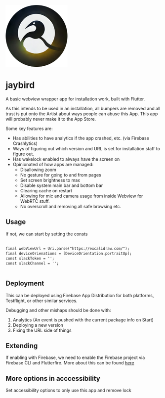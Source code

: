 <img src="./docs/icon.png" width="200">

# jaybird

A basic webview wrapper app for installation work, built with Flutter.

As this intends to be used in an installation, all bumpers are removed and all trust is put onto the Artist about ways people can abuse this App.
This app will probably never make it to the App Store.

Some key features are:

- Has abilities to have analytics if the app crashed, etc. (via Firebase Crashlytics)
- Ways of figuring out which version and URL is set for installation staff to figure out.
- Has wakelock enabled to always have the screen on
- Opinionated of how apps are managed:
  - Disallowing zoom
  - No gesture for going to and from pages
  - Set screen brightness to max
  - Disable system main bar and bottom bar
  - Clearing cache on restart
  - Allowing for mic and camera usage from inside Webview for WebRTC stuff.
  - No overscroll and removing all safe browsing etc.

## Usage

If not, we can start by setting the consts


```

final webViewUrl = Uri.parse("https://excalidraw.com/");
final deviceOrienations = [DeviceOrientation.portraitUp];
const slackToken = '';
const slackChannel = '';


```


## Deployment

This can be deployed using Firebase App Distribution for both platforms, Testflight, or other similar services.

Debugging and other mishaps should be done with:

1. Analytics (An event is pushed with the current package info on Start)
2. Deploying a new version
3. Fixing the URL side of things

## Extending

If enabling with Firebase, we need to enable the Firebase project via Firebase CLI and Flutterfire.
More about this can be found [here]()


## More options in acccessibility
Set accessibility options to only use this app and remove lock

